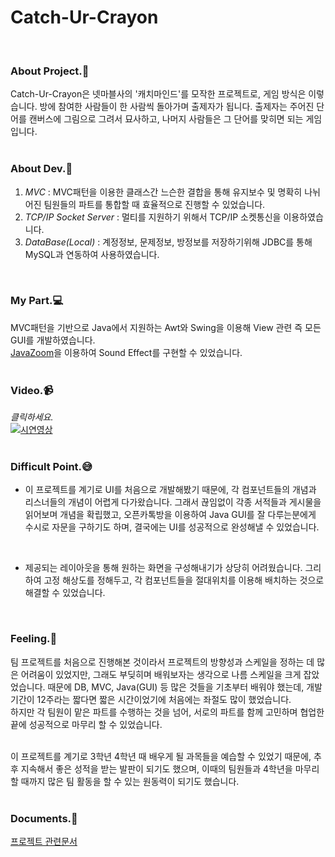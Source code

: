 # Catch-Ur-Crayon  
<br>

### About Project.:two_men_holding_hands:
Catch-Ur-Crayon은 넷마블사의 '캐치마인드'를 모작한 프로젝트로, 게임 방식은 이렇습니다. 방에 참여한 사람들이 한 사람씩 돌아가며 출제자가 됩니다. 출제자는 주어진 단어를 캔버스에 그림으로 그려서 묘사하고, 나머지 사람들은 그 단어를 맞히면 되는 게임입니다.<br>
<br>

### About Dev.:nut_and_bolt:
1. *MVC* : MVC패턴을 이용한 클래스간 느슨한 결합을 통해 유지보수 및 명확히 나뉘어진 팀원들의 파트를 통합할 때 효율적으로 진행할 수 있었습니다.<br>
2. *TCP/IP Socket Server* : 멀티를 지원하기 위해서 TCP/IP 소켓통신을 이용하였습니다.<br>
3. *DataBase(Local)* : 계정정보, 문제정보, 방정보를 저장하기위해 JDBC를 통해 MySQL과 연동하여 사용하였습니다.<br>
<!-- 4. *Multi-Thread* : 실시간 다중 진행을 위해서 Thread를 생성하여 사용하였습니다.<br> -->
<br>

### My Part.:computer:
MVC패턴을 기반으로 Java에서 지원하는 Awt와 Swing을 이용해 View 관련 즉 모든 GUI를 개발하였습니다. <br>
[JavaZoom](http://www.javazoom.net/javalayer/sources.html)을 이용하여 Sound Effect를 구현할 수 있었습니다. <br>
<br>

### Video.:video_camera:
*클릭하세요.*<br>
[![시연영상](https://img.youtube.com/vi/yMfNDHJwZhY/0.jpg)](https://www.youtube.com/watch?v=yMfNDHJwZhY)<br>
<br>

### Difficult Point.:sweat_smile:
* 이 프로젝트를 계기로 UI를 처음으로 개발해봤기 때문에, 각 컴포넌트들의 개념과 리스너들의 개념이 어렵게 다가왔습니다. 그래서 끊임없이 각종 서적들과 게시물을 읽어보며 개념을 확립했고, 오픈카톡방을 이용하여 Java GUI를 잘 다루는분에게 수시로 자문을 구하기도 하며, 결국에는 UI를 성공적으로 완성해낼 수 있었습니다.
<br>

* 제공되는 레이아웃을 통해 원하는 화면을 구성해내기가 상당히 어려웠습니다. 그리하여 고정 해상도를 정해두고, 각 컴포넌트들을 절대위치를 이용해 배치하는 것으로 해결할 수 있었습니다.
<br>

### Feeling.:pencil:
팀 프로젝트를 처음으로 진행해본 것이라서 프로젝트의 방향성과 스케일을 정하는 데 많은 어려움이 있었지만, 그래도 부딪히며 배워보자는 생각으로 나름 스케일을 크게 잡았었습니다.
때문에 DB, MVC, Java(GUI) 등 많은 것들을 기초부터 배워야 했는데, 개발 기간이 12주라는 짧다면 짧은 시간이었기에 처음에는 좌절도 많이 했었습니다.<br>
하지만 각 팀원이 맡은 파트를 수행하는 것을 넘어, 서로의 파트를 함께 고민하며 협업한 끝에 성공적으로 마무리 할 수 있었습니다.<br>
<br>

이 프로젝트를 계기로 3학년 4학년 때 배우게 될 과목들을 예습할 수 있었기 때문에, 추후 지속해서 좋은 성적을 받는 발판이 되기도 했으며, 이때의 팀원들과 4학년을 마무리 할 때까지 많은 팀 활동을 할 수 있는 원동력이 되기도 했습니다.<br>
<br>

### Documents.:book:
[프로젝트 관련문서](https://github.com/tlagmltjq11/TeamProject/tree/master/Documents)
